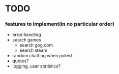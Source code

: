 # TODO #

### features to implement(in no particular order) ###
* error handling
* search games
	* search gog.com
	* search steam
* random chatting when poked
* quotes?
* logging, user statistics?
